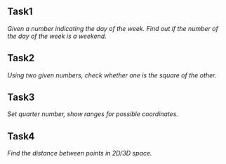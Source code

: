 ## Task1 
*Given a number indicating the day of the week. Find out if the number of the day of the week is a weekend.*

## Task2 
*Using two given numbers, check whether one is the square of the other.*

## Task3
*Set quarter number, show ranges for possible coordinates.*

## Task4
*Find the distance between points in 2D/3D space.*
